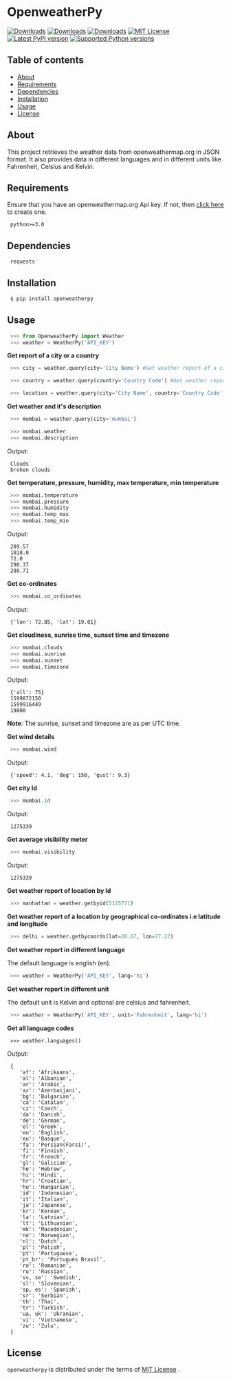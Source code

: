 # OpenweatherPy

[![Downloads](https://pepy.tech/badge/openweatherpy)](https://pepy.tech/project/openweatherpy)
[![Downloads](https://pepy.tech/badge/openweatherpy/month)](https://pepy.tech/project/openweatherpy/month)
[![Downloads](https://pepy.tech/badge/openweatherpy/week)](https://pepy.tech/project/openweatherpy/week)
[![MIT License](https://img.shields.io/badge/License-MIT-yellow.svg)](https://opensource.org/licenses/MIT)
[![Latest PyPI version](https://img.shields.io/pypi/v/openweatherpy.svg)](https://pypi.org/project/openweatherpy)
[![Supported Python versions](https://img.shields.io/pypi/pyversions/openweatherpy.svg)](https://pypi.org/project/openweatherpy)

## Table of contents
 - [About](#about)
 - [Requirements](#requirements)
 - [Dependencies](#dependencies) 
 - [Installation](#installation)
 - [Usage](#usage) 
 - [License](#license) 

## About
This project retrieves the weather data from openweathermap.org in JSON format. It also provides data in different languages and in different units like Fahrenheit, Celsius and Kelvin. 

## Requirements
Ensure that you have an openweathermap.org Api key. If not, then [click here](https://openweathermap.org/api) to create one. 
```
 python>=3.0
```

## Dependencies
```
 requests
```

##  Installation
```python
 $ pip install openweatherpy
```

## Usage
```python
 >>> from OpenweatherPy import Weather
 >>> weather = WeatherPy('API_KEY')
```

**Get report of a city or a country**
```python
 >>> city = weather.query(city='City Name') #Get weather report of a city

 >>> country = weather.query(country='Country Code') #Get weather report of a country

 >>> location = weather.query(city='City Name', country='Country Code') #City and Country keywords and can be used at a same time
```

**Get weather and it's description**
```python
 >>> mumbai = weather.query(city='mumbai')

 >>> mumbai.weather
 >>> mumbai.description
```

Output:
```
 Clouds
 broken clouds
```

**Get temperature, pressure, humidity, max temperature, min temperature**
```python
 >>> mumbai.temperature
 >>> mumbai.pressure
 >>> mumbai.humidity
 >>> mumbai.temp_max
 >>> mumbai.temp_min
```

Output:
```
 289.57
 1018.0
 72.0
 290.37
 288.71
```

**Get co-ordinates**
```python
 >>> mumbai.co_ordinates
```

Output:
```
 {'lon': 72.85, 'lat': 19.01}
```

**Get cloudiness, sunrise time, sunset time and timezone**
```python
 >>> mumbai.clouds
 >>> mumbai.sunrise
 >>> mumbai.sunset
 >>> mumbai.timezone
```

Output:
```
 {'all': 75}
 1599872150
 1599916449
 19800
```
**Note**: The sunrise, sunset and timezone are as per UTC time. 

**Get wind details**
```python
 >>> mumbai.wind
```

Output:
```
 {'speed': 4.1, 'deg': 150, 'gust': 9.3}
```

**Get city Id**
```python
 >>> mumbai.id
```
Output:
```
 1275339
```

**Get average visibility meter**
```python
 >>> mumbai.visibility
```
Output:
```
 1275339
```

**Get weather report of location by Id**
```python
 >>> manhattan = weather.getbyid(5125771) 
```

**Get weather report of a location by geographical co-ordinates i.e latitude and longitude**
```python
 >>> delhi = weather.getbycoords(lat=28.67, lon=77.22) 
```

**Get weather report in different language**

The default language is english (en). 
```python
 >>> weather = WeatherPy('API_KEY', lang='hi') 
```

**Get weather report in different unit**

The default unit is Kelvin and optional are celsius and fahrenheit. 
```python
 >>> weather = WeatherPy('API_KEY', unit='Fahrenheit', lang='hi') 
```

**Get all language codes**
```
 >>> weather.languages() 
```

Output:
```
 {
    'af': 'Afrikaans',
    'al': 'Albanian',
    'ar': 'Arabic',
    'az': 'Azerbaijani',
    'bg': 'Bulgarian',
    'ca': 'Catalan',
    'cz': 'Czech',
    'da': 'Danish',
    'de': 'German',
    'el': 'Greek',
    'en': 'English',
    'eu': 'Basque',
    'fa': 'Persian(Farsi)',
    'fi': 'Finnish',
    'fr': 'French',
    'gl': 'Galician',
    'he': 'Hebrew',
    'hi': 'Hindi',
    'hr': 'Croatian',
    'hu': 'Hungarian',
    'id': 'Indonesian',
    'it': 'Italian',
    'ja': 'Japanese',
    'kr': 'Korean',
    'la': 'Latvian',
    'lt': 'Lithuanian',
    'mk': 'Macedonian',
    'no': 'Norwegian',
    'nl': 'Dutch',
    'pl': 'Polish',
    'pt': 'Portuguese',
    'pt_br': 'Português Brasil',
    'ro': 'Romanian',
    'ru': 'Russian',
    'sv, se': 'Swedish',
    'sl': 'Slovenian',
    'sp, es': 'Spanish',
    'sr': 'Serbian',
    'th': 'Thai',
    'tr': 'Turkish',
    'ua, uk': 'Ukranian',
    'vi': 'Vietnamese',
    'zu': 'Zulu',
 }
```

## License
``openweatherpy`` is distributed under the terms of [MIT License](https://choosealicense.com/licenses/mit) . 

